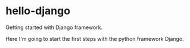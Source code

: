 hello-django
============

Getting started with Django framework.

Here I'm going to start the first steps with the python framework Django.

